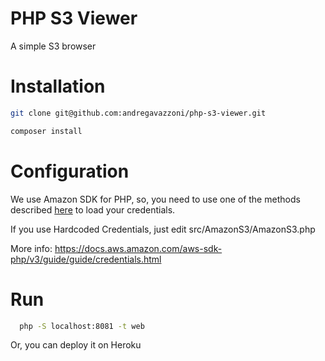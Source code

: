 # PHP S3 Viewer
A simple S3 browser

# Installation
  ```sh
  git clone git@github.com:andregavazzoni/php-s3-viewer.git
  ```
  
  ```sh
  composer install
  ```  
# Configuration
  We use Amazon SDK for PHP, so, you need to use one of the methods described [here](https://docs.aws.amazon.com/aws-sdk-php/v3/guide/guide/credentials.html) to load your credentials.

  If you use Hardcoded Credentials, just edit src/AmazonS3/AmazonS3.php
  
  More info: https://docs.aws.amazon.com/aws-sdk-php/v3/guide/guide/credentials.html
    
# Run
  ```sh
    php -S localhost:8081 -t web
  ```
  
Or, you can deploy it on Heroku
